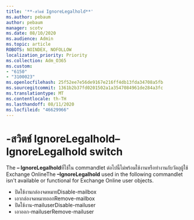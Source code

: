 ```yaml
---
title: '**-สวิตช์ IgnoreLegalhold**'
ms.author: pebaum
author: pebaum
manager: scotv
ms.date: 08/10/2020
ms.audience: Admin
ms.topic: article
ROBOTS: NOINDEX, NOFOLLOW
localization_priority: Priority
ms.collection: Adm_O365
ms.custom:
- "6150"
- "3100023"
ms.openlocfilehash: 25f52ee7e56de9167e216ff4db13fda34708a5fb
ms.sourcegitcommit: 1361b2b37fd0201502a1a3547084961de284a3fc
ms.translationtype: MT
ms.contentlocale: th-TH
ms.lasthandoff: 08/11/2020
ms.locfileid: "46629966"
---
```

# <a name="ignorelegalhold-switch"></a><span data-ttu-id="85a94-102">**-สวิตช์ IgnoreLegalhold**</span><span class="sxs-lookup"><span data-stu-id="85a94-102">**–IgnoreLegalhold** switch</span></span>

<span data-ttu-id="85a94-103">The **– IgnoreLegalhold**ที่ใช้ใน commandlet ต่อไปนี้ไม่พร้อมใช้งานหรือทำงานกับวัตถุผู้ใช้ Exchange Online</span><span class="sxs-lookup"><span data-stu-id="85a94-103">The **–IgnoreLegalhold** used in the following commandlet isn't available or functional for Exchange Online user objects.</span></span>

- <span data-ttu-id="85a94-104">ปิดใช้งานกล่องจดหมาย</span><span class="sxs-lookup"><span data-stu-id="85a94-104">Disable-mailbox</span></span>
- <span data-ttu-id="85a94-105">เอากล่องจดหมายออก</span><span class="sxs-lookup"><span data-stu-id="85a94-105">Remove-mailbox</span></span>
- <span data-ttu-id="85a94-106">ปิดใช้งาน-mailuser</span><span class="sxs-lookup"><span data-stu-id="85a94-106">Disable-mailuser</span></span>
- <span data-ttu-id="85a94-107">เอาออก-mailuser</span><span class="sxs-lookup"><span data-stu-id="85a94-107">Remove-mailuser</span></span>